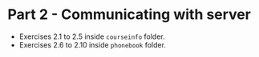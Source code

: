 # Part 2 - Communicating with server
- Exercises 2.1 to 2.5 inside `courseinfo` folder.
- Exercises 2.6 to 2.10 inside `phonebook` folder.